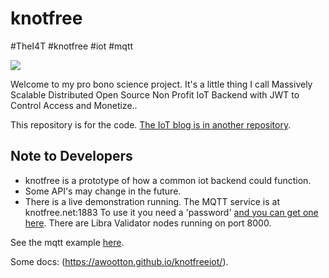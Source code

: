 # knotfree  
#TheI4T #knotfree #iot #mqtt

![](https://github.com/awootton/knotfreeiot/workflows/Go/badge.svg)

Welcome to my pro bono science project. It's a little thing I call Massively Scalable Distributed Open Source Non Profit IoT Backend with JWT to Control Access and Monetize..

This repository is for the code. [The IoT blog is in another repository](https://thei4t.github.io/).

## Note to Developers
* knotfree is a prototype of how a common iot backend could function.
* Some API's may change in the future. 
* There is a live demonstration running. The MQTT service is at knotfree.net:1883 To use it you need a 'password' [and you can get one here](https://awootton.github.io/knotfreeiot/). There are Libra Validator nodes running on port 8000. 

See the mqtt example [here](https://github.com/awootton/knotfreeiot/blob/master/clients/mqttclient.py).

Some docs: (https://awootton.github.io/knotfreeiot/).